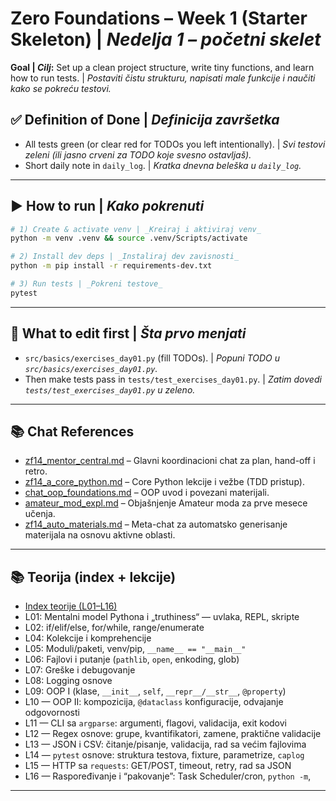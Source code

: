 # Zero Foundations – Week 1 (Starter Skeleton) | _Nedelja 1 – početni skelet_

**Goal | _Cilj_:** Set up a clean project structure, write tiny functions, and learn how to run tests. | _Postaviti čistu strukturu, napisati male funkcije i naučiti kako se pokreću testovi._

## ✅ Definition of Done | _Definicija završetka_

- All tests green (or clear red for TODOs you left intentionally). | _Svi testovi zeleni (ili jasno crveni za TODO koje svesno ostavljaš)._
- Short daily note in `daily_log`. | _Kratka dnevna beleška u `daily_log`._

---

## ▶️ How to run | _Kako pokrenuti_

```bash
# 1) Create & activate venv | _Kreiraj i aktiviraj venv_
python -m venv .venv && source .venv/Scripts/activate

# 2) Install dev deps | _Instaliraj dev zavisnosti_
python -m pip install -r requirements-dev.txt

# 3) Run tests | _Pokreni testove_
pytest
```

---

## 🧭 What to edit first | _Šta prvo menjati_

- `src/basics/exercises_day01.py` (fill TODOs). | _Popuni TODO u `src/basics/exercises_day01.py`._
- Then make tests pass in `tests/test_exercises_day01.py`. | _Zatim dovedi `tests/test_exercises_day01.py` u zeleno._

---

## 📚 Chat References

- [zf14_mentor_central.md](../docs/_chat_refs/zf14_mentor_central.md) – Glavni koordinacioni chat za plan, hand-off i retro.
- [zf14_a_core_python.md](../docs/_chat_refs/zf14_A_core_python.md) – Core Python lekcije i vežbe (TDD pristup).
- [chat_oop_foundations.md](../docs/_chat_refs/chat_oop_foundations.md) – OOP uvod i povezani materijali.
- [amateur_mod_expl.md](../docs/_chat_refs/amateur_mod_expl.md) – Objašnjenje Amateur moda za prve mesece učenja.
- [zf14_auto_materials.md](../docs/_chat_refs/zf14_auto_materials.md) – Meta-chat za automatsko generisanje materijala na osnovu aktivne oblasti.

---

## 📚 Teorija (index + lekcije)

- [Index teorije (L01–L16)](./theory/README.md)
- L01: Mentalni model Pythona i „truthiness“ — uvlaka, REPL, skripte
- L02: if/elif/else, for/while, range/enumerate
- L04: Kolekcije i komprehencije
- L05: Moduli/paketi, venv/pip, `__name__ == "__main__"`
- L06: Fajlovi i putanje (`pathlib`, `open`, enkoding, glob)
- L07: Greške i debugovanje
- L08: Logging osnove
- L09: OOP I (klase, `__init__`, `self`, `__repr__/__str__`, `@property`)
- L10 — OOP II: kompozicija, `@dataclass` konfiguracije, odvajanje odgovornosti
- L11 — CLI sa `argparse`: argumenti, flagovi, validacija, exit kodovi
- L12 — Regex osnove: grupe, kvantifikatori, zamene, praktične validacije
- L13 — JSON i CSV: čitanje/pisanje, validacija, rad sa većim fajlovima
- L14 — `pytest` osnove: struktura testova, fixture, parametrize, `caplog`
- L15 — HTTP sa `requests`: GET/POST, timeout, retry, rad sa JSON
- L16 — Raspoređivanje i “pakovanje”: Task Scheduler/cron, `python -m`,

---
